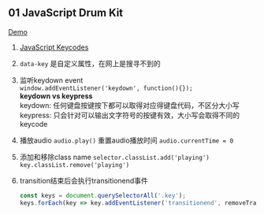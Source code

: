 ## 01 JavaScript Drum Kit

[Demo](https://joannewsj.github.io/JavaScript30/01%20-%20JavaScript%20Drum%20Kit/)

1. [JavaScript Keycodes](https://keycode.info/)

2. `data-key` 是自定义属性，在网上是搜寻不到的

3. 监听keydown event  
`window.addEventListener('keydown', function(){});`  
**keydown vs keypress**  
keydown: 任何键盘按键按下都可以取得对应得键盘代码，不区分大小写  
keypress: 只会针对可以输出文字符号的按键有效，大小写会取得不同的keycode  

4. 播放audio `audio.play()`
重置audio播放时间 `audio.currentTime = 0`

5. 添加和移除class name `selector.classList.add('playing')` `key.classList.remove('playing')`

6. transition结束后会执行transitionend事件
    ```javascript
    const keys = document.querySelectorAll('.key');
    keys.forEach(key => key.addEventListener('transitionend', removeTransition));
    ```
